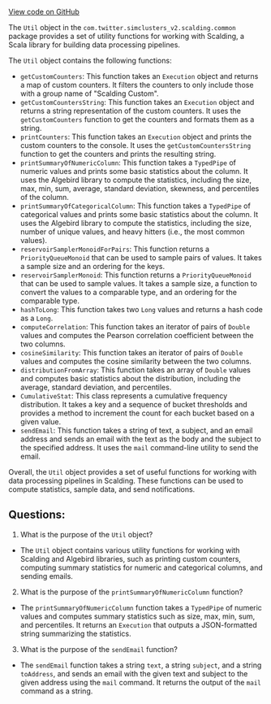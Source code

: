 [View code on GitHub](https://github.com/misbahsy/the-algorithm/src/scala/com/twitter/simclusters_v2/scalding/common/Util.scala)

The `Util` object in the `com.twitter.simclusters_v2.scalding.common` package provides a set of utility functions for working with Scalding, a Scala library for building data processing pipelines. 

The `Util` object contains the following functions:

- `getCustomCounters`: This function takes an `Execution` object and returns a map of custom counters. It filters the counters to only include those with a group name of "Scalding Custom".
- `getCustomCountersString`: This function takes an `Execution` object and returns a string representation of the custom counters. It uses the `getCustomCounters` function to get the counters and formats them as a string.
- `printCounters`: This function takes an `Execution` object and prints the custom counters to the console. It uses the `getCustomCountersString` function to get the counters and prints the resulting string.
- `printSummaryOfNumericColumn`: This function takes a `TypedPipe` of numeric values and prints some basic statistics about the column. It uses the Algebird library to compute the statistics, including the size, max, min, sum, average, standard deviation, skewness, and percentiles of the column.
- `printSummaryOfCategoricalColumn`: This function takes a `TypedPipe` of categorical values and prints some basic statistics about the column. It uses the Algebird library to compute the statistics, including the size, number of unique values, and heavy hitters (i.e., the most common values).
- `reservoirSamplerMonoidForPairs`: This function returns a `PriorityQueueMonoid` that can be used to sample pairs of values. It takes a sample size and an ordering for the keys.
- `reservoirSamplerMonoid`: This function returns a `PriorityQueueMonoid` that can be used to sample values. It takes a sample size, a function to convert the values to a comparable type, and an ordering for the comparable type.
- `hashToLong`: This function takes two `Long` values and returns a hash code as a `Long`.
- `computeCorrelation`: This function takes an iterator of pairs of `Double` values and computes the Pearson correlation coefficient between the two columns.
- `cosineSimilarity`: This function takes an iterator of pairs of `Double` values and computes the cosine similarity between the two columns.
- `distributionFromArray`: This function takes an array of `Double` values and computes basic statistics about the distribution, including the average, standard deviation, and percentiles.
- `CumulativeStat`: This class represents a cumulative frequency distribution. It takes a key and a sequence of bucket thresholds and provides a method to increment the count for each bucket based on a given value.
- `sendEmail`: This function takes a string of text, a subject, and an email address and sends an email with the text as the body and the subject to the specified address. It uses the `mail` command-line utility to send the email.

Overall, the `Util` object provides a set of useful functions for working with data processing pipelines in Scalding. These functions can be used to compute statistics, sample data, and send notifications.
## Questions: 
 1. What is the purpose of the `Util` object?
- The `Util` object contains various utility functions for working with Scalding and Algebird libraries, such as printing custom counters, computing summary statistics for numeric and categorical columns, and sending emails.

2. What is the purpose of the `printSummaryOfNumericColumn` function?
- The `printSummaryOfNumericColumn` function takes a `TypedPipe` of numeric values and computes summary statistics such as size, max, min, sum, and percentiles. It returns an `Execution` that outputs a JSON-formatted string summarizing the statistics.

3. What is the purpose of the `sendEmail` function?
- The `sendEmail` function takes a string `text`, a string `subject`, and a string `toAddress`, and sends an email with the given text and subject to the given address using the `mail` command. It returns the output of the `mail` command as a string.
